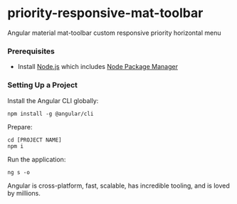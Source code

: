 # priority-responsive-mat-toolbar
Angular material mat-toolbar custom responsive priority horizontal menu

### Prerequisites

- Install [Node.js] which includes [Node Package Manager][npm]

### Setting Up a Project

Install the Angular CLI globally:

```
npm install -g @angular/cli
```

Prepare:

```
cd [PROJECT NAME]
npm i
```

Run the application:

```
ng s -o
```

Angular is cross-platform, fast, scalable, has incredible tooling, and is loved by millions.


[node.js]: https://nodejs.org/
[npm]: https://www.npmjs.com/get-npm
